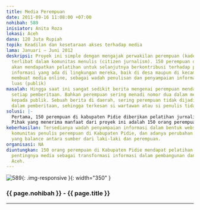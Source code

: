 ```yaml
---
title: Media Perempuan
date: 2011-09-16 11:08:00 +07:00
nohibah: 589
inisiator: Anita Roza
lokasi: Aceh
dana: 120 Juta Rupiah
topik: Keadilan dan kesetaraan akses terhadap media
lama: Januari – Juni 2012
deskripsi: Proyek ini simple dengan mengajak perwakilan perempuan (kader desa) untuk
  terlibat dalam komunitas menulis (citizen jurnalism). 150 perempuan direncanakan
  akan mendapatkan pelatihan untuk selanjutnya berkontribusi terhadap penyampaian
  informasi yang ada di lingkungan mereka, baik di desa maupun di kecamatan. Kedua,
  membuat media online, sebagai wadah penulisan dan penyampaian informasi bagi dunia
  luas (publik)
masalah: Hingga saat ini sangat sedikit berita mengenai perempuan mendapat porsi dalam
  setiap pemberitaan. Bahkan perempuan sering menadi nomor dua dalam memberi informasi
  kepada publik. Sebuah berita di daerah, sering perempuan tidak dijadikan sumber
  dalam pemberitaan, sehingga terkesan si wartawan atau si penulis tidak balance gender.
solusi: |-
  Pertama, 150 perempuan di kabupaten Pidie diberikan pelatihan jurnalistik. Termasuk memberi pemahaman pentingnya perempuan terlibat dalam akses informasi kekinian. Kedua, Membuat komunitas perempuan menulis (citizen jurnalism) dan salah satu fungsinya adalah sebagai kontrol media. Ketiga, membuat media atau wadah penyebaran informasi dalam bentuk website, blog, dan media sosial lainnya.
  Pihak yang menerima manfaat dari proyek ini adalah 150 orang perempuan di Kabupaten Pidie mendapat pelatihan dan memahami pentingnya media sebagai transformasi informasi dalam pembangunan dan perubahan Aceh.
keberhasilan: Tersedianya wadah penyampaian informasi dalam bentuk website, adanya
  komunitas penulis perempuan di Kabupaten Pidie, dan adanya perubahan pemberitaan
  yang balance antara sumber dari laki-laki dan perempuan.
organisasi: NA
diuntungkan: 150 orang perempuan di Kabupaten Pidie mendapat pelatihan dan memahami
  pentingnya media sebagai transformasi informasi dalam pembangunan dan perubahan
  Aceh.
---
```


![589](/static/img/hibahcmb/589.png){: .img-responsive }{: width="350" }

### {{ page.nohibah }} - {{ page.title }}

---
